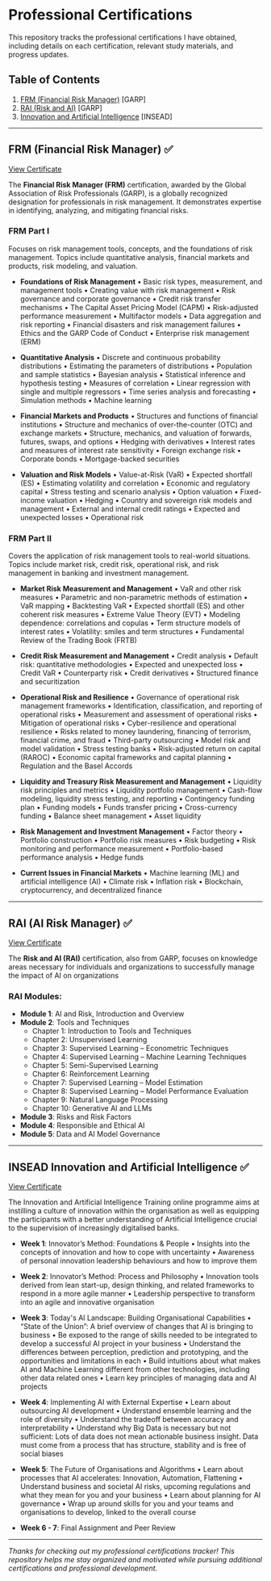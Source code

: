 # Professional Certifications
This repository tracks the professional certifications I have obtained, including details on each certification, relevant study materials, and progress updates.

## Table of Contents
1. [FRM (Financial Risk Manager)](#frm-financial-risk-manager) [GARP]
2. [RAI (Risk and AI)](#rai-risk-and-ai) [GARP]
3. [Innovation and Artificial Intelligence](Innovation-and-Artificial-Intelligence) [INSEAD]

---

## FRM (Financial Risk Manager) ✅
[View Certificate](https://garp.my.site.com/DigitalBadgeFRM?id=0031W00002gKKADQA4)

The **Financial Risk Manager (FRM)** certification, awarded by the Global Association of Risk Professionals (GARP), is a globally recognized designation for professionals in risk management. It demonstrates expertise in identifying, analyzing, and mitigating financial risks.

### FRM Part I
Focuses on risk management tools, concepts, and the foundations of risk management. Topics include quantitative analysis, financial markets and products, risk modeling, and valuation.
- **Foundations of Risk Management**
  • Basic risk types, measurement, and management tools
  • Creating value with risk management
  • Risk governance and corporate governance
  • Credit risk transfer mechanisms
  • The Capital Asset Pricing Model (CAPM)
  • Risk-adjusted performance measurement
  • Multifactor models
  • Data aggregation and risk reporting
  • Financial disasters and risk management failures
  • Ethics and the GARP Code of Conduct
  • Enterprise risk management (ERM)

- **Quantitative Analysis**
  • Discrete and continuous probability distributions
  • Estimating the parameters of distributions
  • Population and sample statistics
  • Bayesian analysis
  • Statistical inference and hypothesis testing
  • Measures of correlation
  • Linear regression with single and multiple regressors
  • Time series analysis and forecasting
  • Simulation methods
  • Machine learning

- **Financial Markets and Products**
  • Structures and functions of financial institutions
  • Structure and mechanics of over-the-counter (OTC) and exchange markets
  • Structure, mechanics, and valuation of forwards, futures, swaps, and options
  • Hedging with derivatives
  • Interest rates and measures of interest rate sensitivity
  • Foreign exchange risk
  • Corporate bonds
  • Mortgage-backed securities

- **Valuation and Risk Models**
  • Value-at-Risk (VaR)
  • Expected shortfall (ES)
  • Estimating volatility and correlation
  • Economic and regulatory capital
  • Stress testing and scenario analysis
  • Option valuation
  • Fixed-income valuation
  • Hedging
  • Country and sovereign risk models and management
  • External and internal credit ratings
  • Expected and unexpected losses
  • Operational risk

### FRM Part II  
Covers the application of risk management tools to real-world situations. Topics include market risk, credit risk, operational risk, and risk management in banking and investment management.

- **Market Risk Measurement and Management**
  • VaR and other risk measures
  • Parametric and non-parametric methods of estimation
  • VaR mapping
  • Backtesting VaR
  • Expected shortfall (ES) and other coherent risk measures
  • Extreme Value Theory (EVT)
  • Modeling dependence: correlations and copulas
  • Term structure models of interest rates
  • Volatility: smiles and term structures
  • Fundamental Review of the Trading Book (FRTB)

- **Credit Risk Measurement and Management**
  • Credit analysis
  • Default risk: quantitative methodologies
  • Expected and unexpected loss
  • Credit VaR
  • Counterparty risk
  • Credit derivatives
  • Structured finance and securitization

- **Operational Risk and Resilience**
  • Governance of operational risk management frameworks
  • Identification, classification, and reporting of operational risks
  • Measurement and assessment of operational risks
  • Mitigation of operational risks
  • Cyber-resilience and operational resilience
  • Risks related to money laundering, financing of terrorism, financial crime, and fraud
  • Third-party outsourcing
  • Model risk and model validation
  • Stress testing banks
  • Risk-adjusted return on capital (RAROC)
  • Economic capital frameworks and capital planning
  • Regulation and the Basel Accords

- **Liquidity and Treasury Risk Measurement and Management**
  • Liquidity risk principles and metrics
  • Liquidity portfolio management
  • Cash-flow modeling, liquidity stress testing, and reporting
  • Contingency funding plan
  • Funding models
  • Funds transfer pricing
  • Cross-currency funding
  • Balance sheet management
  • Asset liquidity

- **Risk Management and Investment Management**
  • Factor theory
  • Portfolio construction
  • Portfolio risk measures
  • Risk budgeting
  • Risk monitoring and performance measurement
  • Portfolio-based performance analysis
  • Hedge funds

- **Current Issues in Financial Markets**
  • Machine learning (ML) and artificial intelligence (AI)
  • Climate risk
  • Inflation risk
  • Blockchain, cryptocurrency, and decentralized finance

---

## RAI (AI Risk Manager) ✅
[View Certificate](https://garp.my.site.com/DigitalBadgeRAI?id=0031W00002gKKADQA4)

The **Risk and AI (RAI)** certification, also from GARP, focuses on knowledge areas necessary for individuals and organizations to successfully manage the impact of AI on organizations

### RAI Modules:
- **Module 1**: AI and Risk, Introduction and Overview
- **Module 2**: Tools and Techniques
  - Chapter 1: Introduction to Tools and Techniques
  - Chapter 2: Unsupervised Learning
  - Chapter 3: Supervised Learning – Econometric Techniques
  - Chapter 4: Supervised Learning – Machine Learning Techniques
  - Chapter 5: Semi-Supervised Learning
  - Chapter 6: Reinforcement Learning
  - Chapter 7: Supervised Learning – Model Estimation
  - Chapter 8: Supervised Learning – Model Performance Evaluation
  - Chapter 9: Natural Language Processing
  - Chapter 10: Generative AI and LLMs
- **Module 3**: Risks and Risk Factors
- **Module 4**: Responsible and Ethical AI
- **Module 5**: Data and AI Model Governance

---

## INSEAD Innovation and Artificial Intelligence ✅
[View Certificate](https://certificates.insead.edu/0c72e8bd-8f82-4f41-aea4-d68860baf7b2?key=5b52e26b1e3bc466ddd6a81aba1a727d225b9cdf06595430ca4fcfdfd1c2416d#acc.dy3Dq4Nv)

The Innovation and Artificial Intelligence Training online programme aims at instilling a culture of innovation within the organisation as well as equipping the participants with a better understanding of Artificial Intelligence crucial to the supervision of increasingly digitalised banks.

- **Week 1**: Innovator’s Method: Foundations & People
• Insights into the concepts of innovation and how to cope with uncertainty • Awareness of personal innovation leadership behaviours and how to improve them

- **Week 2**: Innovator’s Method: Process and Philosophy
• Innovation tools derived from lean start-up, design thinking, and related frameworks to respond in a more agile manner • Leadership perspective to transform into an agile and innovative organisation

- **Week 3**: Today's AI Landscape: Building Organisational Capabilities
• “State of the Union”: A brief overview of changes that AI is bringing to business • Be exposed to the range of skills needed to be integrated to develop a successful AI project in your business • Understand the differences between perception, prediction and prototyping, and the opportunities and limitations in each • Build intuitions about what makes AI and Machine Learning different from other technologies, including other data related ones • Learn key principles of managing data and AI projects

- **Week 4**: Implementing AI with External Expertise
• Learn about outsourcing AI development • Understand ensemble learning and the role of diversity • Understand the tradeoff between accuracy and interpretability • Understand why Big Data is necessary but not sufficient: Lots of data does not mean actionable business insight. Data must come from a process that has structure, stability and is free of social biases

- **Week 5**: The Future of Organisations and Algorithms
• Learn about processes that AI accelerates: Innovation, Automation, Flattening • Understand business and societal AI risks, upcoming regulations and what they mean for you and your business • Learn about planning for AI governance • Wrap up around skills for you and your teams and organisations to develop, linked to the overall course

- **Week 6 - 7**: Final Assignment and Peer Review

---

*Thanks for checking out my professional certifications tracker! This repository helps me stay organized and motivated while pursuing additional certifications and professional development.*
